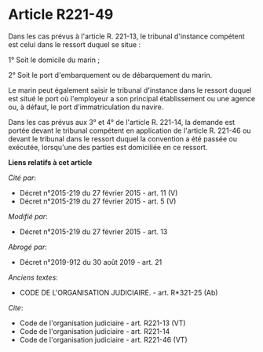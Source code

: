 # Article R221-49

Dans les cas prévus à l'article R. 221-13, le tribunal d'instance compétent est celui dans le ressort duquel se situe : 

1° Soit le domicile du marin ; 

2° Soit le port d'embarquement ou de débarquement du marin. 

Le marin peut également saisir le tribunal d'instance dans le ressort duquel est situé le port où l'employeur a son principal
établissement ou une agence ou, à défaut, le port d'immatriculation du navire. 

Dans les cas prévus aux 3° et 4° de l'article R. 221-14, la demande est portée devant le tribunal compétent en application de
l'article R. 221-46 ou devant le tribunal dans le ressort duquel la convention a été passée ou exécutée, lorsqu'une des
parties est domiciliée en ce ressort.

**Liens relatifs à cet article**

_Cité par_:

  - Décret n°2015-219 du 27 février 2015 - art. 11 (V)
  - Décret n°2015-219 du 27 février 2015 - art. 5 (V)

_Modifié par_:

  - Décret n°2015-219 du 27 février 2015 - art. 13

_Abrogé par_:

  - Décret n°2019-912 du 30 août 2019 - art. 21

_Anciens textes_:

  - CODE DE L'ORGANISATION JUDICIAIRE. - art. R*321-25 (Ab)

_Cite_:

  - Code de l'organisation judiciaire - art. R221-13 (VT)
  - Code de l'organisation judiciaire - art. R221-14
  - Code de l'organisation judiciaire - art. R221-46 (VT)
